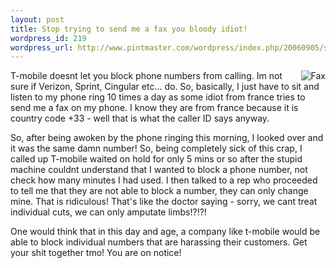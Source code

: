```yaml
--- 
layout: post
title: Stop trying to send me a fax you bloody idiot!
wordpress_id: 219
wordpress_url: http://www.pintmaster.com/wordpress/index.php/20060905/stop-trying-to-send-me-a-fax-you-bloody-idiot/
---
```

<a id="p220" rel="attachment" class="imagelink" title="Fax" href="http://www.pintmaster.com/wordpress/index.php/20060905/stop-trying-to-send-me-a-fax-you-bloody-idiot/fax/"><img align="right" title="Fax" id="image220" alt="Fax" src="http://www.pintmaster.com/wordpress/wp-content/uploads/2006/09/ddi4xs.thumbnail.jpg" /></a>T-mobile doesnt let you block phone numbers from calling. Im not sure if Verizon, Sprint, Cingular etc... do. So, basically, I just have to sit and listen to my phone ring 10 times a day as some idiot from france tries to send me a fax on my phone. I know they are from france because it is country code +33 - well that is what the caller ID says anyway.

So, after being awoken by the phone ringing this morning, I looked over and it was the same damn number! So, being completely sick of this crap, I called up T-mobile waited on hold for only 5 mins or so after the stupid machine couldnt understand that I wanted to block a phone number, not check how many minutes I had used. I then talked to a rep who proceeded to tell me that they are not able to block a number, they can only change mine. That is ridiculous! That's like the doctor saying - sorry, we cant treat individual cuts, we can only amputate limbs!?!?!

One would think that in this day and age, a company like t-mobile would be able to block individual numbers that are harassing their customers. Get your shit together tmo! You are on notice!

<!--adsense#TopAds-->
